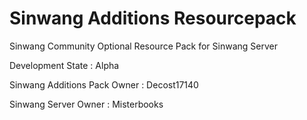 # Sinwang Additions Resourcepack
Sinwang Community Optional Resource Pack for Sinwang Server 

Development State : Alpha 

Sinwang Additions Pack Owner : Decost17140 

Sinwang Server Owner : Misterbooks 
